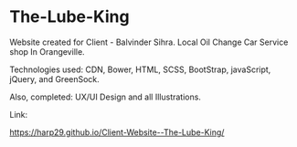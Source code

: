 # The-Lube-King

Website created for Client - Balvinder Sihra. Local Oil Change Car Service shop In Orangeville.

Technologies used: CDN, Bower, HTML, SCSS, BootStrap, javaScript, jQuery, and GreenSock.

Also, completed: UX/UI Design and all Illustrations.

Link:

https://harp29.github.io/Client-Website--The-Lube-King/


